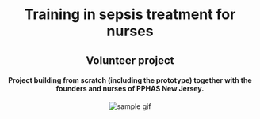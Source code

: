 <h1 align="center">Training in sepsis treatment for nurses</h1>
<h2 align="center" style="border-bottom: none;">Volunteer project</h2>
<h4 align="center">Project building from scratch (including the prototype) together with the founders and nurses of PPHAS New Jersey.</h4>
<p align="center">
    <img src="https://github.com/tiagopazhs/sepsis-guide/blob/master/src/assets/sampleGif.gif" alt="sample gif">
</p>
